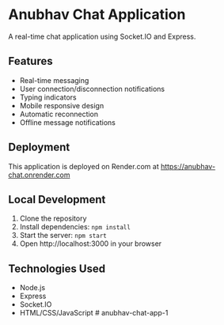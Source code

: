 # Anubhav Chat Application

A real-time chat application using Socket.IO and Express.

## Features

- Real-time messaging
- User connection/disconnection notifications
- Typing indicators
- Mobile responsive design
- Automatic reconnection
- Offline message notifications

## Deployment

This application is deployed on Render.com at https://anubhav-chat.onrender.com

## Local Development

1. Clone the repository
2. Install dependencies: `npm install`
3. Start the server: `npm start`
4. Open http://localhost:3000 in your browser

## Technologies Used

- Node.js
- Express
- Socket.IO
- HTML/CSS/JavaScript #   a n u b h a v - c h a t - a p p - 1  
 